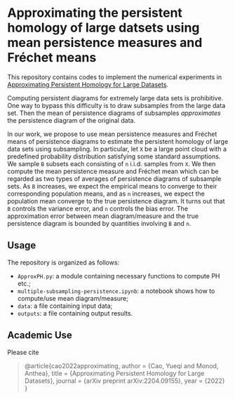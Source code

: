 # Approximating the persistent homology of large datsets using mean persistence measures and Fréchet means

This repository contains codes to implement the numerical experiments in [Approximating Persistent Homology for Large Datasets](https://arxiv.org/abs/2204.09155).

Computing persistent diagrams for extremely large data sets is prohibitive. One way to bypass this difficulty is to draw subsamples from the large data set. Then the mean of persistence diagrams of subsamples *approximates* the persistence diagram of the original data. 

In our work, we propose to use mean persistence measures and Fréchet means of persistence diagrams to estimate the persistent homology of large data sets using subsampling. In particular, let `X` be a large point cloud with a predefined probability distribution satisfying some standard assumptions. We sample `B` subsets each consisting of `n` i.i.d. samples from `X`. We then compute the mean persistence measure and Fréchet mean which can be regarded as two types of averages of persistence diagrams of subsample sets. As `B` increases, we expect the empirical means to converge to their corresponding population means, and as `n` increases, we expect the population mean converge to the true persistence diagram. It turns out that `B` controls the variance error, and `n` controls the bias error. The approximation error between mean diagram/measure and the true persistence diagram is bounded by quantities involving `B` and `n`.

## Usage

The repository is organized as follows:

- `ApproxPH.py`: a module containing necessary functions to compute PH etc.;
- `multiple-subsampling-persistence.ipynb`: a notebook shows how to compute/use mean diagram/measure;
- `data`: a file containing input data;
- `outputs`: a file containing output results.

## Academic Use

Please cite

> @article{cao2022approximating,
  author = {Cao, Yueqi and Monod, Anthea},
  title = {Approximating Persistent Homology for Large Datasets},
  journal = {arXiv preprint arXiv:2204.09155},
  year = {2022}
  }

 
